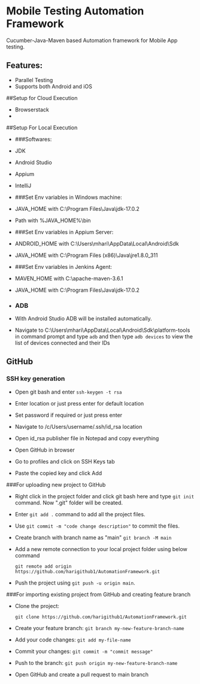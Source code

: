 # Mobile Testing Automation Framework

Cucumber-Java-Maven based Automation framework for Mobile App testing.
## Features:
- Parallel Testing
- Supports both Android and iOS 

##Setup for Cloud Execution
- Browserstack
- 

##Setup For Local Execution
- ###Softwares:
- JDK
- Android Studio
- Appium
- IntelliJ
- ###Set Env variables in Windows machine:
- JAVA_HOME with C:\Program Files\Java\jdk-17.0.2
- Path with %JAVA_HOME%\bin

- ###Set Env variables in Appium Server:
- ANDROID_HOME with C:\Users\mhari\AppData\Local\Android\Sdk
- JAVA_HOME with C:\Program Files (x86)\Java\jre1.8.0_311

- ###Set Env variables in Jenkins Agent:
- MAVEN_HOME with C:\apache-maven-3.6.1
- JAVA_HOME with C:\Program Files\Java\jdk-17.0.2

- ### ADB
- With Android Studio ADB will be installed automatically.
- Navigate to C:\Users\mhari\AppData\Local\Android\Sdk\platform-tools in command prompt and type ``adb`` and then type `adb devices` to view the list of devices connected and their IDs
## GitHub
### SSH key generation

- Open git bash and enter
  `
  ssh-keygen -t rsa
  `

- Enter location or just press enter for default location

- Set password if required or just press enter

- Navigate to /c/Users/username/.ssh/id_rsa location

- Open id_rsa publisher file in Notepad and copy everything

- Open GitHub in browser

- Go to profiles and click on SSH Keys tab

- Paste the copied key and click Add

###For uploading new project to GitHub
- Right click in the project folder and click git bash here and type ``git init`` command. Now ".git" folder will be created.
- Enter `git add .` command to add all the project files.
- Use `git commit -m "code change description"` to commit the files.
- Create branch with branch name as "main" ``git branch -M main``
- Add a new remote connection to your local project folder using below command
  ````
  git remote add origin https://github.com/harigithub1/AutomationFramework.git
  ````

- Push the project using `git push -u origin main`.

###For importing existing project from GitHub and creating feature branch
- Clone the project:

  `
  git clone https://github.com/harigithub1/AutomationFramework.git
  `
- Create your feature branch: `git branch my-new-feature-branch-name`

- Add your code changes: `git add my-file-name`

- Commit your changes: `git commit -m "commit message"`

- Push to the branch: `git push origin my-new-feature-branch-name`

- Open GitHub and create a pull request to main branch

